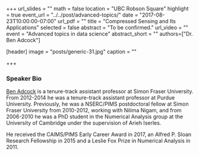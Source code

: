 +++
url_slides = ""
math = false
location = "UBC Robson Square"
highlight = true
event_url = "../../post/advanced-topics/"
date = "2017-08-23T10:00:00-07:00"
url_pdf = ""
title = "Compressed Sensing and Its Applications"
selected = false
abstract = "To be confirmed."
url_video = ""
event = "Advanced topics in data science"
abstract_short = ""
authors=["Dr. Ben Adcock"]

[header]
  image = "posts/generic-31.jpg"
  caption = ""

+++

### Speaker Bio

[Ben Adcock](https://benadcock.org/) is a tenure-track assistant professor at
Simon Fraser University. From 2012-2014 he was a tenure-track assistant
professor at Purdue University. Previously, he was a NSERC/PIMS postdoctoral
fellow at Simon Fraser University from 2010-2012, working with Nilima Nigam,
and from 2006-2010 he was a PhD student in the Numerical Analysis group at the
University of Cambridge under the supervision of Arieh Iserles.

He received the CAIMS/PIMS Early Career Award in 2017, an Alfred P. Sloan Research Fellowship in 2015 and a Leslie Fox Prize in Numerical Analysis in 2011.


